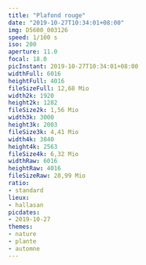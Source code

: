 ```yaml
---
title: "Plafond rouge"
date: "2019-10-27T10:34:01+08:00"
img: D5600_003126
speed: 1/100 s
iso: 200
aperture: 11.0
focal: 18.0
picInstant: 2019-10-27T10:34:01+08:00
widthFull: 6016
heightFull: 4016
fileSizeFull: 12,68 Mio
width2k: 1920
height2k: 1282
fileSize2k: 1,56 Mio
width3k: 3000
height3k: 2003
fileSize3k: 4,41 Mio
width4k: 3840
height4k: 2563
fileSize4k: 6,32 Mio
widthRaw: 6016
heightRaw: 4016
fileSizeRaw: 28,99 Mio
ratio:
- standard
lieux:
- hallasan
picdates:
- 2019-10-27
themes:
- nature
- plante
- automne
---
```


